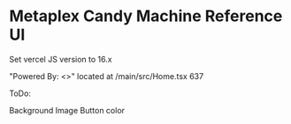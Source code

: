 # Metaplex Candy Machine Reference UI


Set vercel JS version to 16.x

"Powered By: <>" located at /main/src/Home.tsx 637

ToDo:

Background Image
Button color

